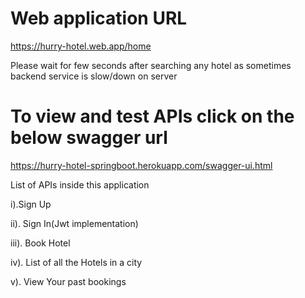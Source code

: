 # Web application URL 
https://hurry-hotel.web.app/home

Please wait for few seconds after searching any hotel as sometimes backend service is slow/down on server
# To view and test APIs click on the below swagger url
https://hurry-hotel-springboot.herokuapp.com/swagger-ui.html

List of APIs inside this application 

i).Sign Up

ii). Sign In(Jwt implementation) 

iii). Book Hotel

iv). List of all the Hotels in a city

v). View Your past bookings
